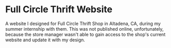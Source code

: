 # Full Circle Thrift Website
A website I designed for Full Circle Thrift Shop in Altadena, CA, during my summer internship with them. This was not published online, unfortunately, because the store
manager wasn't able to gain access to the shop's current website and update it with my design.
